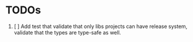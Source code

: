 # TODOs

1. [ ] Add test that validate that only libs projects can have release system, validate that the types are type-safe as well.

